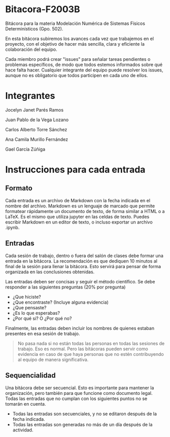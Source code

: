# Bitacora-F2003B
Bitácora para la materia Modelación Numérica de Sistemas Físicos Determinísticos (Gpo. 502).

En esta bitácora subiremos los avances cada vez que trabajemos en el proyecto, con el objetivo de hacer más sencilla, clara y eficiente la colaboración del equipo.

Cada miembro podrá crear "issues" para señalar tareas pendientes o problemas específicos, de modo que todos estemos informados sobre qué hace falta hacer. Cualquier integrante del equipo puede resolver los issues, aunque no es obligatorio que todos participen en cada uno de ellos.

# Integrantes
Jocelyn Janet Parés Ramos

Juan Pablo de la Vega Lozano

Carlos Alberto Torre Sánchez 

Ana Camila Murillo Fernández

Gael García Zúñiga

# Instrucciones para cada entrada
## Formato
Cada entrada es un archivo de Markdown con la fecha indicada en el nombre del archivo. Markdown es un lenguaje de marcado que permite formatear rápidamente un documento de texto, de forma similar a HTML o a LaTeX. Es el mismo que utiliza jupyter en las celdas de texto. Puedes escribir Markdown en un editor de texto, o incluso exportar un archivo .ipynb. 

## Entradas
Cada sesión de trabajo, dentro o fuera del salón de clases debe formar una entrada en la  bitácora. La recomendación es que dediquen 10 minutos al final de la sesión para llenar la bitácora. Esto servirá para pensar de forma organizada en las conclusiones obtenidas. 

Las entradas deben ser concisas y seguir el método científico. Se debe responder a las siguientes preguntas (20% por pregunta)
- ¿Que hiciste?
- ¿Que encontraste? (Incluye alguna evidencia)
- ¿Que pensaste?
- ¿Es lo que esperabas?
- ¿Por qué si? O ¿Por qué no?

Finalmente, las entradas deben incluir los nombres de quienes estaban presentes en esa sesión de trabajo. 

> No pasa nada si no están todas las personas en todas las sesiones de trabajo. Eso es normal. Pero las bitácoras pueden servir como evidencia en caso de que haya personas que no estén contribuyendo al equipo de manera significativa. 

## Sequencialidad 
Una bitácora debe ser secuencial. Esto es importante para mantener la organización, pero también para que funcione como documento legal.  Todas las entradas que no cumplan con los siguientes puntos no se tomarán en cuenta. 
- Todas las entradas son secuenciales, y no se editaron después de la fecha indicada.
- Todas las entradas son generadas no más de un día después de la actividad.
